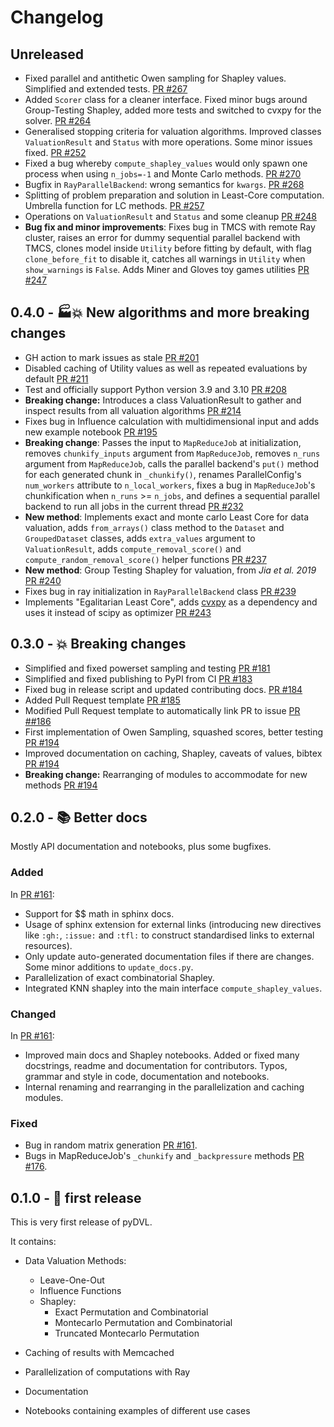 # Changelog

## Unreleased

- Fixed parallel and antithetic Owen sampling for Shapley values. Simplified
  and extended tests.
  [PR #267](https://github.com/appliedAI-Initiative/pyDVL/pull/267)
- Added `Scorer` class for a cleaner interface. Fixed minor bugs around
  Group-Testing Shapley, added more tests and switched to cvxpy for the solver.
  [PR #264](https://github.com/appliedAI-Initiative/pyDVL/pull/264)
- Generalised stopping criteria for valuation algorithms. Improved classes
  `ValuationResult` and `Status` with more operations. Some minor issues fixed.
  [PR #252](https://github.com/appliedAI-Initiative/pyDVL/pull/250)
- Fixed a bug whereby `compute_shapley_values` would only spawn one process when
  using `n_jobs=-1` and Monte Carlo methods.
  [PR #270](https://github.com/appliedAI-Initiative/pyDVL/pull/270)
- Bugfix in `RayParallelBackend`: wrong semantics for `kwargs`.
  [PR #268](https://github.com/appliedAI-Initiative/pyDVL/pull/268)
- Splitting of problem preparation and solution in Least-Core computation.
  Umbrella function for LC methods.
  [PR #257](https://github.com/appliedAI-Initiative/pyDVL/pull/257) 
- Operations on `ValuationResult` and `Status` and some cleanup
  [PR #248](https://github.com/appliedAI-Initiative/pyDVL/pull/248)
- **Bug fix and minor improvements**: Fixes bug in TMCS with remote Ray cluster,
  raises an error for dummy sequential parallel backend with TMCS, clones model
  inside `Utility` before fitting by default, with flag `clone_before_fit` 
  to disable it, catches all warnings in `Utility` when `show_warnings` is 
  `False`. Adds Miner and Gloves toy games utilities
  [PR #247](https://github.com/appliedAI-Initiative/pyDVL/pull/247)

## 0.4.0 - 🏭💥 New algorithms and more breaking changes

- GH action to mark issues as stale
  [PR #201](https://github.com/appliedAI-Initiative/pyDVL/pull/201)
- Disabled caching of Utility values as well as repeated evaluations by default
  [PR #211](https://github.com/appliedAI-Initiative/pyDVL/pull/211)
- Test and officially support Python version 3.9 and 3.10 
  [PR #208](https://github.com/appliedAI-Initiative/pyDVL/pull/208)
- **Breaking change:** Introduces a class ValuationResult to gather and inspect
  results from all valuation algorithms
  [PR #214](https://github.com/appliedAI-Initiative/pyDVL/pull/214)
- Fixes bug in Influence calculation with multidimensional input and adds new
  example notebook
  [PR #195](https://github.com/appliedAI-Initiative/pyDVL/pull/195)
- **Breaking change**: Passes the input to `MapReduceJob` at initialization,
  removes `chunkify_inputs` argument from `MapReduceJob`, removes `n_runs`
  argument from `MapReduceJob`, calls the parallel backend's `put()` method for
  each generated chunk in `_chunkify()`, renames ParallelConfig's `num_workers`
  attribute to `n_local_workers`, fixes a bug in `MapReduceJob`'s chunkification
  when `n_runs` >= `n_jobs`, and defines a sequential parallel backend to run
  all jobs in the current thread
  [PR #232](https://github.com/appliedAI-Initiative/pyDVL/pull/232)
- **New method**: Implements exact and monte carlo Least Core for data valuation,
  adds `from_arrays()` class method to the `Dataset` and `GroupedDataset`
  classes, adds `extra_values` argument to `ValuationResult`, adds
  `compute_removal_score()` and `compute_random_removal_score()` helper functions
  [PR #237](https://github.com/appliedAI-Initiative/pyDVL/pull/237)
- **New method**: Group Testing Shapley for valuation, from _Jia et al. 2019_
  [PR #240](https://github.com/appliedAI-Initiative/pyDVL/pull/240)
- Fixes bug in ray initialization in `RayParallelBackend` class
  [PR #239](https://github.com/appliedAI-Initiative/pyDVL/pull/239)
- Implements "Egalitarian Least Core", adds [cvxpy](https://www.cvxpy.org/) as a
  dependency and uses it instead of scipy as optimizer
  [PR #243](https://github.com/appliedAI-Initiative/pyDVL/pull/243)

## 0.3.0 - 💥 Breaking changes

- Simplified and fixed powerset sampling and testing
  [PR #181](https://github.com/appliedAI-Initiative/pyDVL/pull/181)
- Simplified and fixed publishing to PyPI from CI
  [PR #183](https://github.com/appliedAI-Initiative/pyDVL/pull/183)
- Fixed bug in release script and updated contributing docs.
  [PR #184](https://github.com/appliedAI-Initiative/pyDVL/pull/184)
- Added Pull Request template
  [PR #185](https://github.com/appliedAI-Initiative/pyDVL/pull/185)
- Modified Pull Request template to automatically link PR to issue
  [PR ##186](https://github.com/appliedAI-Initiative/pyDVL/pull/186)
- First implementation of Owen Sampling, squashed scores, better testing
  [PR #194](https://github.com/appliedAI-Initiative/pyDVL/pull/194)
- Improved documentation on caching, Shapley, caveats of values, bibtex
  [PR #194](https://github.com/appliedAI-Initiative/pyDVL/pull/194)
- **Breaking change:** Rearranging of modules to accommodate for new methods
  [PR #194](https://github.com/appliedAI-Initiative/pyDVL/pull/194)


## 0.2.0 - 📚 Better docs

Mostly API documentation and notebooks, plus some bugfixes.

### Added

In [PR #161](https://github.com/appliedAI-Initiative/pyDVL/pull/161):
- Support for $$ math in sphinx docs.
- Usage of sphinx extension for external links (introducing new directives like
  `:gh:`, `:issue:` and `:tfl:` to construct standardised links to external
  resources).
- Only update auto-generated documentation files if there are changes. Some
  minor additions to `update_docs.py`.
- Parallelization of exact combinatorial Shapley.
- Integrated KNN shapley into the main interface `compute_shapley_values`.

### Changed

In [PR #161](https://github.com/appliedAI-Initiative/pyDVL/pull/161):
- Improved main docs and Shapley notebooks. Added or fixed many docstrings,
  readme and documentation for contributors. Typos, grammar and style in code,
  documentation and notebooks.
- Internal renaming and rearranging in the parallelization and caching modules.

### Fixed

- Bug in random matrix generation
  [PR #161](https://github.com/appliedAI-Initiative/pyDVL/pull/161).
- Bugs in MapReduceJob's `_chunkify` and `_backpressure` methods
  [PR #176](https://github.com/appliedAI-Initiative/pyDVL/pull/176).


## 0.1.0 - 🎉 first release

This is very first release of pyDVL.

It contains:

- Data Valuation Methods:

  - Leave-One-Out
  - Influence Functions
  - Shapley:
    - Exact Permutation and Combinatorial
    - Montecarlo Permutation and Combinatorial
    - Truncated Montecarlo Permutation
- Caching of results with Memcached
- Parallelization of computations with Ray
- Documentation
- Notebooks containing examples of different use cases
